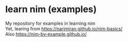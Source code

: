 # learn nim (examples)
My repository for examples in learning nim <br>
Yet, learing from https://narimiran.github.io/nim-basics/ <br>
Also https://nim-by-example.github.io/
